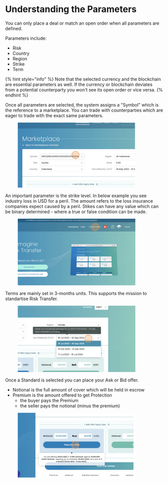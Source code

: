 # Understanding the Parameters

You can only place a deal or match an open order when all parameters are defined.

Parameters include:

* Risk
* Country
* Region
* Strike
* Term



{% hint style="info" %}
Note that the selected currency and the blockchain are essential parameters as well. If the currency or blockchain deviates from a potential counterparty you won't see its open order or vice versa.
{% endhint %}

Once all parameters are selected, the system assigns a "Symbol" which is the reference to a marketplace. You can trade with counterparties which are eager to trade with the exact same parameters.

<div align="left">

<figure><img src="../.gitbook/assets/image (29).png" alt="" width="375"><figcaption></figcaption></figure>

</div>

An important parameter is the strike level. In below example you see industry loss in USD for a peril. The amount refers to the loss insurance companies expect caused by a peril. Stikes can have any value which can be binary determined - where a true or false condition can be made.

<div align="left">

<figure><img src="../.gitbook/assets/image.png" alt="" width="375"><figcaption></figcaption></figure>

</div>

Terms are mainly set in 3-months units. This supports the mission to standartise Risk Transfer.

<div align="left">

<figure><img src="../.gitbook/assets/image (1).png" alt="" width="375"><figcaption></figcaption></figure>

</div>

Once a Standard is selected you can place your Ask or Bid offer.

* Notional is the full amount of cover which will be held in escrow
* Premium is the amount offered to get Protection
  * the buyer pays the Premium
  * the seller pays the notional (minus the premium)&#x20;

<div align="left">

<figure><img src="../.gitbook/assets/image (2).png" alt="" width="375"><figcaption></figcaption></figure>

</div>
